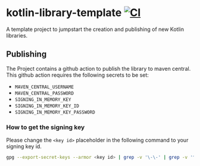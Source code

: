 # kotlin-library-template [![CI](https://github.com/christian-draeger/kotlin-library-template/actions/workflows/build.yml/badge.svg)](https://github.com/christian-draeger/kotlin-library-template/actions/workflows/build.yml)
A template project to jumpstart the creation and publishing of new Kotlin libraries.

## Publishing
The Project contains a github action to publish the library to maven central.
This github action requires the following secrets to be set:
- `MAVEN_CENTRAL_USERNAME`
- `MAVEN_CENTRAL_PASSWORD`
- `SIGNING_IN_MEMORY_KEY`
- `SIGNING_IN_MEMORY_KEY_ID`
- `SIGNING_IN_MEMORY_KEY_PASSWORD`

### How to get the signing key
Please change the `<key id>` placeholder in the following command to your signing key id.
```bash
gpg --export-secret-keys --armor <key id> | grep -v '\-\-' | grep -v '^=.' | tr -d '\n'
```
